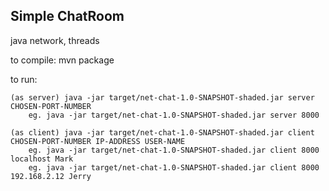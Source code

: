 Simple ChatRoom
------
java network, threads

to compile: mvn package

to run:

    (as server) java -jar target/net-chat-1.0-SNAPSHOT-shaded.jar server CHOSEN-PORT-NUMBER
        eg. java -jar target/net-chat-1.0-SNAPSHOT-shaded.jar server 8000
        
    (as client) java -jar target/net-chat-1.0-SNAPSHOT-shaded.jar client CHOSEN-PORT-NUMBER IP-ADDRESS USER-NAME
        eg. java -jar target/net-chat-1.0-SNAPSHOT-shaded.jar client 8000 localhost Mark
        eg. java -jar target/net-chat-1.0-SNAPSHOT-shaded.jar client 8000 192.168.2.12 Jerry


    